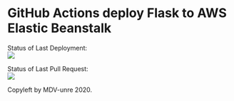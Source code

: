# GitHub Actions deploy Flask to AWS Elastic Beanstalk




Status of Last Deployment:<br>
<img src="https://github.com/MDV-unre/github-actions/workflows/my-first-CI/CD-action/badge.svg?branch=master"><br>

Status of Last Pull Request:<br>
<img src="https://github.com/MDV-unre/github-actions/workflows/Pull-request-test/badge.svg?branch=Dima_test"><br>


Copyleft by MDV-unre 2020.
